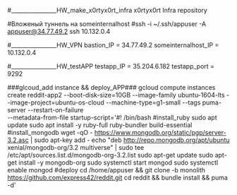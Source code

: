 #________________HW_make_x0rtyx0rt_infra
x0rtyx0rt Infra repository

#Вложеный туннель на someinternalhost
#ssh -i ~/.ssh/appuser -A appuser@34.77.49.2 ssh 10.132.0.4

#________________HW_VPN
bastion_IP = 34.77.49.2
someinternalhost_IP = 10.132.0.4



#________________HW_testAPP
testapp_IP = 35.204.6.182
testapp_port = 9292

###glcoud_add instance && deploy_APP###
gcloud compute instances create reddit-app2 --boot-disk-size=10GB --image-family ubuntu-1604-lts --image-project=ubuntu-os-cloud --machine-type=g1-small --tags puma-server --restart-on-failure \
 --metadata-from-file startup-script='#! /bin/bash
#install_ruby
sudo apt update
sudo apt install -y ruby-full ruby-bundler build-essential
#install_mongodb
wget -qO - https://www.mongodb.org/static/pgp/server-3.2.asc | sudo apt-key add -
echo "deb http://repo.mongodb.org/apt/ubuntu xenial/mongodb-org/3.2 multiverse" | sudo tee /etc/apt/sources.list.d/mongodb-org-3.2.list
sudo apt-get update
sudo apt-get install -y mongodb-org
sudo systemctl start mongod
sudo systemctl enable mongod
#deploy
cd /home/appuser && git clone -b monolith https://github.com/express42/reddit.git
cd reddit && bundle install && puma -d'
